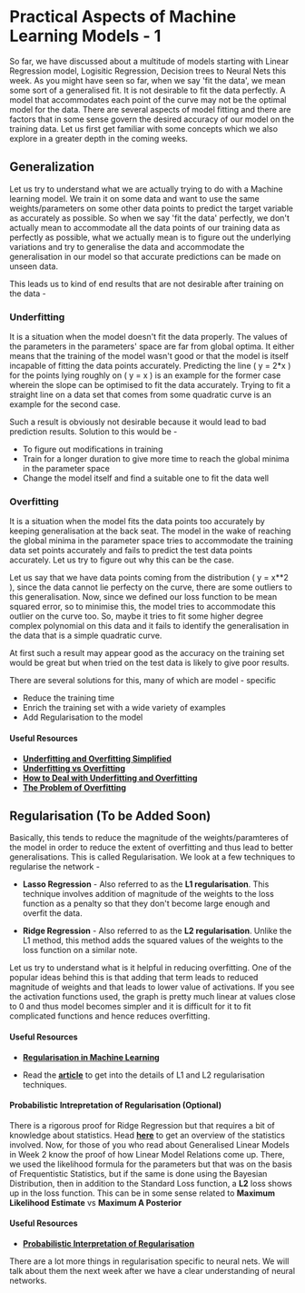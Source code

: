 # Practical Aspects of Machine Learning Models - 1

So far, we have discussed about a multitude of models starting with Linear Regression model, Logisitic Regression, Decision trees to Neural Nets this week. As you 
might have seen so far, when we say 'fit the data', we mean some sort of a generalised fit. It is not desirable to fit the data perfectly. A model that accommodates 
each point of the curve may not be the optimal model for the data. There are several aspects of model fitting and there are factors that in some sense govern the 
desired accuracy of our model on the training data. Let us first get familiar with some concepts which we also explore in a greater depth in the coming weeks.  



## Generalization

Let us try to understand what we are actually trying to do with a Machine learning model. We train it on some data and want to use the same weights/parameters on 
some other data points to predict the target variable as accurately as possible. So when we say 'fit the data' perfectly, we don't actually mean to accommodate all 
the data points of our training data as perfectly as possible, what we actually mean is to figure out the underlying variations and try to generalise the data and 
accommodate the generalisation in our model so that accurate predictions can be made on unseen data.   

This leads us to kind of end results that are not desirable after training on the data - 

### Underfitting

It is a situation when the model doesn't fit the data properly. The values of the parameters in the parameters' space are far from global optima. It either means 
that the training of the model wasn't good or that the model is itself incapable of fitting the data points accurately. Predicting the line ( y = 2*x ) for the points 
lying roughly on ( y = x ) is an example for the former case wherein the slope can be optimised to fit the data accurately. Trying to fit a straight line on a data set 
that comes from some quadratic curve is an example for the second case. 

Such a result is obviously not desirable because it would lead to bad prediction results. 
Solution to this would be - 

* To figure out modifications in training
* Train for a longer duration to give more time to reach the global minima in the parameter space
* Change the model itself and find a suitable one to fit the data well

### Overfitting

It is a situation when the model fits the data points too accurately by keeping generalisation at the back seat. The model in the wake of reaching the global minima 
in the parameter space tries to accommodate the training data set points accurately and fails to predict the test data points accurately. Let us try to figure out 
why this can be the case. 

Let us say that we have data points coming from the distribution ( y = x**2 ), since the data cannot lie perfecty on the curve, there are some 
outliers to this generalisation. Now, since we defined our loss function to be mean squared error, so to minimise this, the model tries to accommodate this outlier 
on the curve too. So, maybe it tries to fit some higher degree complex polynomial on this data and it fails to identify the generalisation in the data that is a 
simple quadratic curve.  

At first such a result may appear good as the accuracy on the training set would be great but when tried on the test data is likely to give poor results.  

There are several solutions for this, many of which are model - specific

* Reduce the training time 
* Enrich the training set with a wide variety of examples
* Add Regularisation to the model

#### Useful Resources

* **[Underfitting and Overfitting Simplified](https://www.youtube.com/watch?v=BqzgUnrNhFM)**
* **[Underfitting vs Overfitting](https://www.analyticsvidhya.com/blog/2020/02/underfitting-overfitting-best-fitting-machine-learning/)**
* **[How to Deal with Underfitting and Overfitting](https://towardsdatascience.com/underfitting-and-overfitting-in-machine-learning-and-how-to-deal-with-it-6fe4a8a49dbf)**
* **[The Problem of Overfitting](https://www.youtube.com/watch?v=BqzgUnrNhFM)**

## Regularisation  (To be Added Soon)

Basically, this tends to reduce the magnitude of the weights/paramteres of the model in order to reduce the extent of overfitting and thus lead to better generalisations. This is called Regularisation. We look at a few techniques to regularise the network - 
* **Lasso Regression** - Also referred to as the **L1 regularisation**. This technique involves addition of magnitude of the weights to the loss function as a penalty so that they don't become large enough and overfit the data.  

* **Ridge Regression** - Also referred to as the **L2 regularisation**. Unlike the L1 method, this method adds the squared values of the weights to the loss function on a similar note.  

Let us try to understand what is it helpful in reducing overfitting. One of the popular ideas behind this is that adding that term leads to reduced magnitude of weights and that leads to lower value of activations. If you see the activation functions used, the graph is pretty much linear at values close to 0 and thus model becomes simpler and it is difficult for it to fit complicated functions and hence reduces overfitting.

#### Useful Resources

* **[Regularisation in Machine Learning](https://towardsdatascience.com/regularization-in-machine-learning-76441ddcf99a#:~:text=increasing%20model%20interpretability.-,Regularization,linear%20regression%20looks%20like%20this.)**

* Read the **[article](https://towardsdatascience.com/l1-and-l2-regularization-methods-ce25e7fc831c)** to get into the details of L1 and L2 regularisation techniques.  

#### Probabilistic Intrepretation of Regularisation (Optional)
There is a rigorous proof for Ridge Regression but that requires a bit of knowledge about statistics. Head **[here](https://www.quora.com/What-is-the-difference-between-Bayesian-and-frequentist-statisticians)** to get an overview of the statistics involved. Now, for those of you who read about Generalised Linear Models in Week 2 know the proof of how Linear Model Relations come up. There, we used the likelihood formula for the parameters but that was on the basis of Frequentistic Statistics, but if the same is done using the Bayesian Distribution, then in addition to the Standard Loss function, a **L2** loss shows up in the loss function. This can be in some sense related to **Maximum Likelihood Estimate** vs **Maximum A Posterior**  

#### Useful Resources 
* **[Probabilistic Interpretation of Regularisation](http://bjlkeng.github.io/posts/probabilistic-interpretation-of-regularization/)**

There are a lot more things in regularisation specific to neural nets. We will talk about them the next week after we have a clear understanding of neural networks.  
